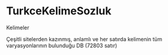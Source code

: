 # TurkceKelimeSozluk
Kelimeler


Çeşitli sitelerden kazınmış, anlamlı ve her satırda kelimenin tüm varyasyonlarının bulunduğu DB (72803 satır)
